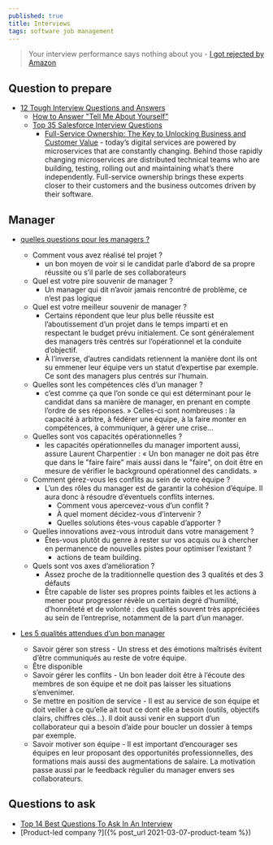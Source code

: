 ```yaml
---
published: true
title: Interviews
tags: software job management
---
```

> Your interview performance says nothing about you - [I got rejected by Amazon](https://www.youtube.com/watch?v=gvAF9mboxFM)

## Question to prepare
- [12 Tough Interview Questions and Answers](https://www.indeed.com/career-advice/interviewing/tough-interview-questions-and-answers)
	- [How to Answer "Tell Me About Yourself"](https://www.indeed.com/career-advice/interviewing/interview-question-tell-me-about-yourself)
	- [Top 35 Salesforce Interview Questions](https://theinterviewguys.com/salesforce-interview-questions/)
		- [Full-Service Ownership: The Key to Unlocking Business and Customer Value](https://thenewstack.io/full-service-ownership-the-key-to-unlocking-business-and-customer-value/) - today’s digital services are powered by microservices that are constantly changing. Behind those rapidly changing microservices are distributed technical teams who are building, testing, rolling out and maintaining what’s there independently. Full-service ownership brings these experts closer to their customers and the business outcomes driven by their software.

## Manager
- [quelles questions pour les managers ?](https://www.cadremploi.fr/editorial/conseils/conseils-candidature/entretien-embauche/detail/article/entretien-d-embauche-quelles-questions-pour-les-managers.html)
	- Comment vous avez réalisé tel projet ?
		- un bon moyen de voir si le candidat parle d’abord de sa propre réussite ou s’il parle de ses collaborateurs
	- Quel est votre pire souvenir de manager ?
		- Un manager qui dit n’avoir jamais rencontré de problème, ce n’est pas logique
	- Quel est votre meilleur souvenir de manager ?
		- Certains répondent que leur plus belle réussite est l’aboutissement d’un projet dans le temps imparti et en respectant le budget prévu initialement. Ce sont généralement des managers très centrés sur l’opérationnel et la conduite d’objectif.
		- À l’inverse, d’autres candidats retiennent la manière dont ils ont su emmener leur équipe vers un statut d’expertise par exemple. Ce sont des managers plus centrés sur l’humain.
	- Quelles sont les compétences clés d’un manager ?
		-  c’est comme ça que l’on sonde ce qui est déterminant pour le candidat dans sa manière de manager, en prenant en compte l’ordre de ses réponses. » Celles-ci sont nombreuses : la capacité à arbitre, à fédérer une équipe, à la faire monter en compétences, à communiquer, à gérer une crise…
	- Quelles sont vos capacités opérationnelles ?
		-  les capacités opérationnelles du manager importent aussi, assure Laurent Charpentier : « Un bon manager ne doit pas être que dans le "faire faire" mais aussi dans le "faire", on doit être en mesure de vérifier le background opérationnel des candidats. »
	- Comment gérez-vous les conflits au sein de votre équipe ? 
		- L’un des rôles du manager est de garantir la cohésion d’équipe. Il aura donc à résoudre d’éventuels conflits internes.
			- Comment vous apercevez-vous d’un conflit ? 
            - À quel moment décidez-vous d’intervenir ? 
            - Quelles solutions êtes-vous capable d’apporter ? 
	- Quelles innovations avez-vous introduit dans votre management ? 
		- Êtes-vous plutôt du genre à rester sur vos acquis ou à chercher en permanence de nouvelles pistes pour optimiser l’existant ?
			-  actions de team building. 
	- Quels sont vos axes d’amélioration ? 
		- Assez proche de la traditionnelle question des 3 qualités et des 3 défauts
		- Être capable de lister ses propres points faibles et les actions à mener pour progresser révèle un certain degré d’humilité, d’honnêteté et de volonté : des qualités souvent très appréciées au sein de l’entreprise, notamment de la part d’un manager. 

- [Les 5 qualités attendues d’un bon manager](https://www.cadremploi.fr/editorial/conseils/conseils-carriere/detail/article/cadres-reussissez-votre-passage-au-management.html)
	- Savoir gérer son stress - Un stress et des émotions maîtrisés évitent d’être communiqués au reste de votre équipe. 
	- Être disponible 
	- Savoir gérer les conflits - Un bon leader doit être à l’écoute des membres de son équipe et ne doit pas laisser les situations s’envenimer. 
	- Se mettre en position de service - Il est au service de son équipe et doit veiller à ce qu’elle ait tout ce dont elle a besoin (outils, objectifs clairs, chiffres clés…). Il doit aussi venir en support d’un collaborateur qui a besoin d’aide pour boucler un dossier à temps par exemple.
	- Savoir motiver son équipe - Il est important d’encourager ses équipes en leur proposant des opportunités professionnelles, des formations mais aussi des augmentations de salaire. La motivation passe aussi par le feedback régulier du manager envers ses collaborateurs. 

## Questions to ask
- [Top 14 Best Questions To Ask In An Interview](https://theinterviewguys.com/top-14-questions-to-ask-in-an-interview/)
- [Product-led company ?]({% post_url 2021-03-07-product-team %})
